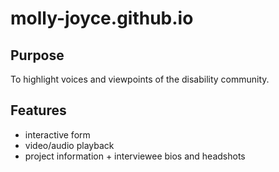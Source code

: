 # molly-joyce.github.io

## Purpose

To highlight voices and viewpoints of the disability community.


## Features

- interactive form
- video/audio playback
- project information + interviewee bios and headshots

## 